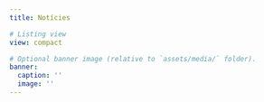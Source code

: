 ```yaml
---
title: Notícies

# Listing view
view: compact

# Optional banner image (relative to `assets/media/` folder).
banner:
  caption: ''
  image: ''
---
```


